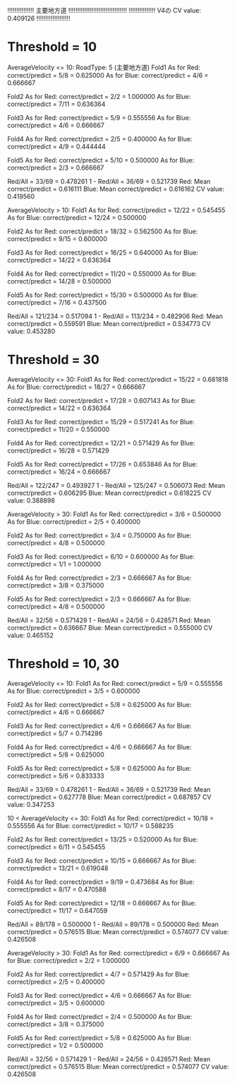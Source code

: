!!!!!!!!!!!!!!! 主要地方道 !!!!!!!!!!!!!!!!!!!!!!!!!!!!!!!!!
!!!!!!!!!!!!!!! V4の CV value: 0.409126 !!!!!!!!!!!!!!!!!!!

# Threshold = 10

AverageVelocity <= 10:
  RoadType: 5 (主要地方道)
  Fold1
  As for Red: correct/predict = 5/8 = 0.625000
  As for Blue: correct/predict = 4/6 = 0.666667

  Fold2
  As for Red: correct/predict = 2/2 = 1.000000
  As for Blue: correct/predict = 7/11 = 0.636364

  Fold3
  As for Red: correct/predict = 5/9 = 0.555556
  As for Blue: correct/predict = 4/6 = 0.666667

  Fold4
  As for Red: correct/predict = 2/5 = 0.400000
  As for Blue: correct/predict = 4/9 = 0.444444

  Fold5
  As for Red: correct/predict = 5/10 = 0.500000
  As for Blue: correct/predict = 2/3 = 0.666667

  Red/All = 33/69 = 0.478261
  1 - Red/All = 36/69 = 0.521739
  Red: Mean correct/predict = 0.616111
  Blue: Mean correct/predict = 0.616162
  CV value: 0.419560

AverageVelocity > 10:
  Fold1
  As for Red: correct/predict = 12/22 = 0.545455
  As for Blue: correct/predict = 12/24 = 0.500000

  Fold2
  As for Red: correct/predict = 18/32 = 0.562500
  As for Blue: correct/predict = 9/15 = 0.600000

  Fold3
  As for Red: correct/predict = 16/25 = 0.640000
  As for Blue: correct/predict = 14/22 = 0.636364

  Fold4
  As for Red: correct/predict = 11/20 = 0.550000
  As for Blue: correct/predict = 14/28 = 0.500000

  Fold5
  As for Red: correct/predict = 15/30 = 0.500000
  As for Blue: correct/predict = 7/16 = 0.437500

  Red/All = 121/234 = 0.517094
  1 - Red/All = 113/234 = 0.482906
  Red: Mean correct/predict = 0.559591
  Blue: Mean correct/predict = 0.534773
  CV value: 0.453280

# Threshold = 30

AverageVelocity <= 30:
  Fold1
  As for Red: correct/predict = 15/22 = 0.681818
  As for Blue: correct/predict = 18/27 = 0.666667

  Fold2
  As for Red: correct/predict = 17/28 = 0.607143
  As for Blue: correct/predict = 14/22 = 0.636364

  Fold3
  As for Red: correct/predict = 15/29 = 0.517241
  As for Blue: correct/predict = 11/20 = 0.550000

  Fold4
  As for Red: correct/predict = 12/21 = 0.571429
  As for Blue: correct/predict = 16/28 = 0.571429

  Fold5
  As for Red: correct/predict = 17/26 = 0.653846
  As for Blue: correct/predict = 16/24 = 0.666667

  Red/All = 122/247 = 0.493927
  1 - Red/All = 125/247 = 0.506073
  Red: Mean correct/predict = 0.606295
  Blue: Mean correct/predict = 0.618225
  CV value: 0.388898

AverageVelocity > 30:
  Fold1
  As for Red: correct/predict = 3/6 = 0.500000
  As for Blue: correct/predict = 2/5 = 0.400000

  Fold2
  As for Red: correct/predict = 3/4 = 0.750000
  As for Blue: correct/predict = 4/8 = 0.500000

  Fold3
  As for Red: correct/predict = 6/10 = 0.600000
  As for Blue: correct/predict = 1/1 = 1.000000

  Fold4
  As for Red: correct/predict = 2/3 = 0.666667
  As for Blue: correct/predict = 3/8 = 0.375000

  Fold5
  As for Red: correct/predict = 2/3 = 0.666667
  As for Blue: correct/predict = 4/8 = 0.500000

  Red/All = 32/56 = 0.571429
  1 - Red/All = 24/56 = 0.428571
  Red: Mean correct/predict = 0.636667
  Blue: Mean correct/predict = 0.555000
  CV value: 0.465152

# Threshold = 10, 30

AverageVelocity <= 10:
  Fold1
  As for Red: correct/predict = 5/9 = 0.555556
  As for Blue: correct/predict = 3/5 = 0.600000

  Fold2
  As for Red: correct/predict = 5/8 = 0.625000
  As for Blue: correct/predict = 4/6 = 0.666667

  Fold3
  As for Red: correct/predict = 4/6 = 0.666667
  As for Blue: correct/predict = 5/7 = 0.714286

  Fold4
  As for Red: correct/predict = 4/6 = 0.666667
  As for Blue: correct/predict = 5/8 = 0.625000

  Fold5
  As for Red: correct/predict = 5/8 = 0.625000
  As for Blue: correct/predict = 5/6 = 0.833333

  Red/All = 33/69 = 0.478261
  1 - Red/All = 36/69 = 0.521739
  Red: Mean correct/predict = 0.627778
  Blue: Mean correct/predict = 0.687857
  CV value: 0.347253

10 < AverageVelocity <= 30:
  Fold1
  As for Red: correct/predict = 10/18 = 0.555556
  As for Blue: correct/predict = 10/17 = 0.588235

  Fold2
  As for Red: correct/predict = 13/25 = 0.520000
  As for Blue: correct/predict = 6/11 = 0.545455

  Fold3
  As for Red: correct/predict = 10/15 = 0.666667
  As for Blue: correct/predict = 13/21 = 0.619048

  Fold4
  As for Red: correct/predict = 9/19 = 0.473684
  As for Blue: correct/predict = 8/17 = 0.470588

  Fold5
  As for Red: correct/predict = 12/18 = 0.666667
  As for Blue: correct/predict = 11/17 = 0.647059

  Red/All = 89/178 = 0.500000
  1 - Red/All = 89/178 = 0.500000
  Red: Mean correct/predict = 0.576515
  Blue: Mean correct/predict = 0.574077
  CV value: 0.426508

AverageVelocity > 30:
  Fold1
  As for Red: correct/predict = 6/9 = 0.666667
  As for Blue: correct/predict = 2/2 = 1.000000

  Fold2
  As for Red: correct/predict = 4/7 = 0.571429
  As for Blue: correct/predict = 2/5 = 0.400000

  Fold3
  As for Red: correct/predict = 4/6 = 0.666667
  As for Blue: correct/predict = 3/5 = 0.600000

  Fold4
  As for Red: correct/predict = 2/4 = 0.500000
  As for Blue: correct/predict = 3/8 = 0.375000

  Fold5
  As for Red: correct/predict = 5/8 = 0.625000
  As for Blue: correct/predict = 1/2 = 0.500000

  Red/All = 32/56 = 0.571429
  1 - Red/All = 24/56 = 0.428571
  Red: Mean correct/predict = 0.576515
  Blue: Mean correct/predict = 0.574077
  CV value: 0.426508
